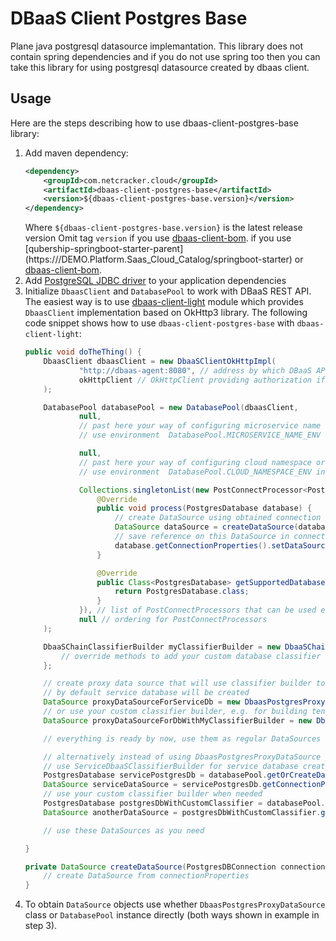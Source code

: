 # DBaaS Client Postgres Base

Plane java postgresql datasource implemantation. This library does not contain spring dependencies and 
if you do not use spring too then you can take this library for using postgresql datasource created by dbaas client.

## Usage
Here are the steps describing how to use dbaas-client-postgres-base library: 
1. Add maven dependency: 
    ```xml
    <dependency>
        <groupId>com.netcracker.cloud</groupId>
        <artifactId>dbaas-client-postgres-base</artifactId>
        <version>${dbaas-client-postgres-base.version}</version>
    </dependency>
    ```
    Where `${dbaas-client-postgres-base.version}` is the latest release version
    Omit tag `version` if you use [dbaas-client-bom](../../dbaas-client-bom-parent/dbaas-client-bom/README.md). if you use [qubership-springboot-starter-parent](https://<github link todo>/DEMO.Platform.Saas_Cloud_Catalog/springboot-starter) or [dbaas-client-bom](../../dbaas-client-bom-parent/dbaas-client-bom/README.md).
2. Add [PostgreSQL JDBC driver](https://jdbc.postgresql.org/) to your application dependencies
3. Initialize `DbaasClient` and `DatabasePool` to work with DBaaS REST API. The easiest way is to use [dbaas-client-light](../dbaas-client-light/README.md)
    module which provides `DbaasClient` implementation based on OkHttp3 library. 
    The following code snippet shows how to use `dbaas-client-postgres-base` with `dbaas-client-light`:  
    ```java
    public void doTheThing() {
        DbaasClient dbaasClient = new DbaaSClientOkHttpImpl(
                "http://dbaas-agent:8080", // address by which DBaaS API is available
                okHttpClient // OkHttpClient providing authorization if necessary
        );

        DatabasePool databasePool = new DatabasePool(dbaasClient,
                null,
                // past here your way of configuring microservice name or skip to
                // use environment  DatabasePool.MICROSERVICE_NAME_ENV instead

                null,
                // past here your way of configuring cloud namespace or skip to
                // use environment  DatabasePool.CLOUD_NAMESPACE_ENV instead

                Collections.singletonList(new PostConnectProcessor<PostgresDatabase>() {
                    @Override
                    public void process(PostgresDatabase database) {
                        // create DataSource using obtained connection properties
                        DataSource dataSource = createDataSource(database.getConnectionProperties());
                        // save reference on this DataSource in connectionProperties so it can be used by DbaasPostgresProxyDataSource
                        database.getConnectionProperties().setDataSource(dataSource);
                    }

                    @Override
                    public Class<PostgresDatabase> getSupportedDatabaseType() {
                        return PostgresDatabase.class;
                    }
                }), // list of PostConnectProcessors that can be used e.g. for DataSource configuration
                null // ordering for PostConnectProcessors
        );

        DbaaSChainClassifierBuilder myClassifierBuilder = new DbaaSChainClassifierBuilder(null) {
            // override methods to add your custom database classifier fields
        };

        // create proxy data source that will use classifier builder to resolve requested DB:
        // by default service database will be created
        DataSource proxyDataSourceForServiceDb = new DbaasPostgresProxyDataSource(databasePool);
        // or use your custom classifier builder, e.g. for building tenant-aware classifiers
        DataSource proxyDataSourceForDbWithMyClassifierBuilder = new DbaasPostgresProxyDataSource(databasePool, myClassifierBuilder);

        // everything is ready by now, use them as regular DataSources

        // alternatively instead of using DbaasPostgresProxyDataSource you can use DatabasePool directly to obtain database
        // use ServiceDbaaSClassifierBuilder for service database creation
        PostgresDatabase servicePostgresDb = databasePool.getOrCreateDatabase(PostgresDBType.INSTANCE, new ServiceDbaaSClassifierBuilder(null).build());
        DataSource serviceDataSource = servicePostgresDb.getConnectionProperties().getDataSource();
        // use your custom classifier builder when needed
        PostgresDatabase postgresDbWithCustomClassifier = databasePool.getOrCreateDatabase(PostgresDBType.INSTANCE, myClassifierBuilder.build());
        DataSource anotherDataSource = postgresDbWithCustomClassifier.getConnectionProperties().getDataSource();

        // use these DataSources as you need

    }

    private DataSource createDataSource(PostgresDBConnection connectionProperties) {
        // create DataSource from connectionProperties
    }
    ```
4. To obtain `DataSource` objects use whether `DbaasPostgresProxyDataSource` class or `DatabasePool` instance directly 
    (both ways shown in example in step 3).  
 
